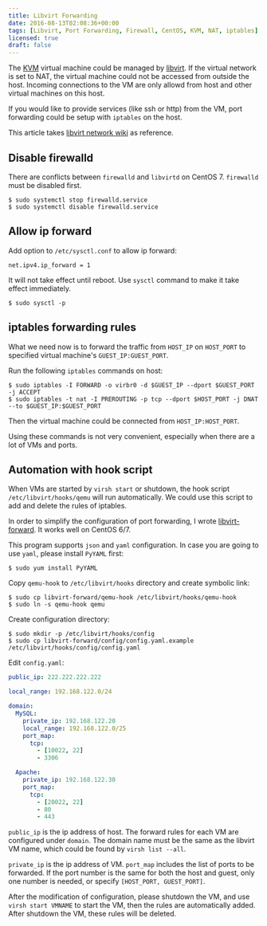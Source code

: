 ```yaml
---
title: Libvirt Forwarding
date: 2016-08-13T02:08:36+00:00
tags: [Libvirt, Port Forwarding, Firewall, CentOS, KVM, NAT, iptables]
licensed: true
draft: false
---
```


The [KVM](https://www.linux-kvm.org/) virtual machine
could be managed by [libvirt](https://libvirt.org/).
If the virtual network is set to NAT, the virtual machine
could not be accessed from outside the host.
Incoming connections to the VM are only allowd from host and other
virtual machines on this host.

If you would like to provide services (like ssh or http) from the VM,
port forwarding could be setup with `iptables` on the host.

This article takes [libvirt network wiki](https://wiki.libvirt.org/page/Networking)
as reference.


## Disable firewalld

There are conflicts between `firewalld` and `libvirtd` on CentOS 7.
`firewalld` must be disabled first.

```shell
$ sudo systemctl stop firewalld.service
$ sudo systemctl disable firewalld.service
```


## Allow ip forward

Add option to `/etc/sysctl.conf` to allow ip forward:

```
net.ipv4.ip_forward = 1
```

It will not take effect until reboot. Use `sysctl` command
to make it take effect immediately.

```shell
$ sudo sysctl -p
```


## iptables forwarding rules

What we need now is to forward the traffic from `HOST_IP` on `HOST_PORT`
to specified virtual machine's `GUEST_IP:GUEST_PORT`.

Run the following `iptables` commands on host:

```shell
$ sudo iptables -I FORWARD -o virbr0 -d $GUEST_IP --dport $GUEST_PORT -j ACCEPT
$ sudo iptables -t nat -I PREROUTING -p tcp --dport $HOST_PORT -j DNAT --to $GUEST_IP:$GUEST_PORT
```

Then the virtual machine could be connected from `HOST_IP:HOST_PORT`.

Using these commands is not very convenient, especially when there are
a lot of VMs and ports.


## Automation with hook script

When VMs are started by `virsh start` or shutdown, the hook script
`/etc/libvirt/hooks/qemu` will run automatically. We could use
this script to add and delete the rules of iptables.

In order to simplify the configuration of port forwarding, I wrote
[libvirt-forward](https://github.com/xianghuzhao/libvirt-forward).
It works well on CentOS 6/7.

This program supports `json` and `yaml` configuration. In case you
are going to use `yaml`, please install `PyYAML` first:

```shell
$ sudo yum install PyYAML
```

Copy `qemu-hook` to `/etc/libvirt/hooks` directory and create symbolic
link:

```shell
$ sudo cp libvirt-forward/qemu-hook /etc/libvirt/hooks/qemu-hook
$ sudo ln -s qemu-hook qemu
```

Create configuration directory:

```shell
$ sudo mkdir -p /etc/libvirt/hooks/config
$ sudo cp libvirt-forward/config/config.yaml.example /etc/libvirt/hooks/config/config.yaml
```

Edit `config.yaml`:

```yaml
public_ip: 222.222.222.222

local_range: 192.168.122.0/24

domain:
  MySQL:
    private_ip: 192.168.122.20
    local_range: 192.168.122.0/25
    port_map:
      tcp:
        - [10022, 22]
        - 3306

  Apache:
    private_ip: 192.168.122.30
    port_map:
      tcp:
        - [20022, 22]
        - 80
        - 443
```

`public_ip` is the ip address of host.
The forward rules for each VM are configured under `domain`.
The domain name must be the same as the libvirt VM name,
which could be found by `virsh list --all`.

`private_ip` is the ip address of VM.
`port_map` includes the list of ports to be forwarded.
If the port number is the same for both the host and guest,
only one number is needed, or specify `[HOST_PORT, GUEST_PORT]`.

After the modification of configuration,
please shutdown the VM, and use `virsh start VMNAME` to start the VM,
then the rules are automatically added.
After shutdown the VM, these rules will be deleted.
